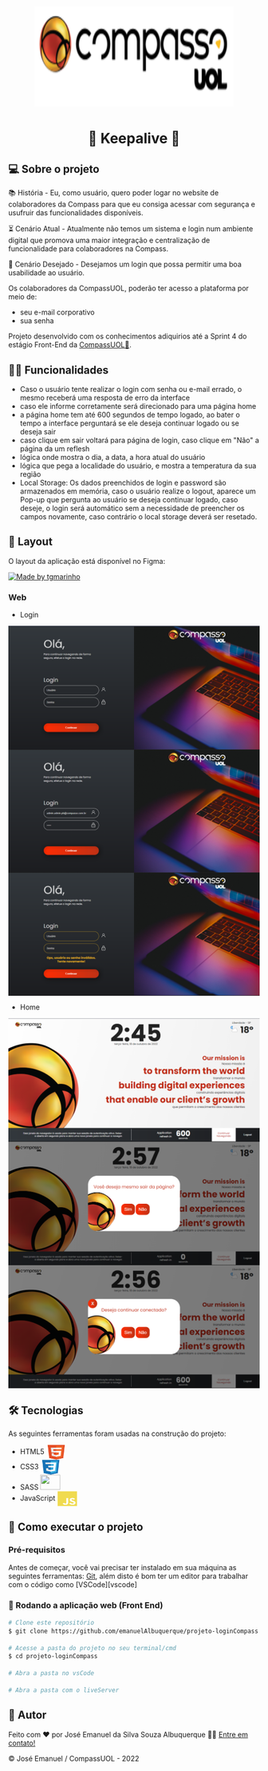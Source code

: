 <h1 align="center">
    <img alt="Logo da Compass" src="https://github.com/emanuelAlbuquerque/projeto-loginCompass/blob/main/src/assets/logo-compass-home.svg" height="200" width="400"/>
</h1>

<h1 align="center"> 
	 🚀 Keepalive 🚀
</h1>

## 💻 Sobre o projeto

📚 História - Eu, como usuário, quero poder logar no website de colaboradores da Compass para que eu consiga acessar com segurança e usufruir das funcionalidades disponíveis.

⏳ Cenário Atual - Atualmente não temos um sistema e login num ambiente digital que promova uma maior integração e centralização de funcionalidade para colaboradores na Compass.⠀⠀⠀

🎥 Cenário Desejado - Desejamos um login que possa permitir uma boa usabilidade ao usuário.

Os colaboradores da CompassUOL, poderão ter acesso a plataforma por meio de:
- seu e-mail corporativo
- sua senha

Projeto desenvolvido com os conhecimentos adiquirios até a Sprint 4 do estágio Front-End da [CompassUOL🧭](https://compass.uol/pt/home/?utm_source=google-ads&utm_medium=ppc&utm_campaign=compasso-uol-institucional&utm_term=compassuol).

## 🧑‍💻 Funcionalidades

- Caso o usuário tente realizar o login com senha ou e-mail errado, o mesmo receberá uma resposta de erro da interface
- caso ele informe corretamente será direcionado para uma página home
- a página home tem até 600 segundos de tempo logado, ao bater o tempo a interface perguntará se ele deseja continuar logado ou se deseja sair
- caso clique em sair voltará para página de login, caso clique em "Não" a página da um reflesh
- lógica onde mostra o dia, a data, a hora atual do usuário
- lógica que pega a localidade do usuário, e mostra a temperatura da sua região
- Local Storage: Os dados preenchidos de login e password são armazenados em memória, caso o usuário realize o logout, aparece um Pop-up que pergunta ao usuário se deseja continuar logado, caso deseje, o login será automático sem a necessidade de preencher os campos novamente, caso contrário o local storage deverá ser resetado.

## 🎨 Layout

O layout da aplicação está disponível no Figma:

<a href="https://www.figma.com/file/D9NUCsGJ1gCvmL0ZUnb7SJ/keepalive?node-id=1%3A3">
  <img alt="Made by tgmarinho" src="https://img.shields.io/static/v1?label=Acessar layout&message=Figma&color=rgb(255, 153, 0)">
</a>

### Web

- Login
<p align="center" style="display: flex; align-items: flex-start; justify-content: center; flex-direction: column;">
  <img alt="Tela de login" src="https://github.com/emanuelAlbuquerque/projeto-loginCompass/blob/main/src/assets/img-README/login.png">
  <img alt="Tela de login preenchido" src="https://github.com/emanuelAlbuquerque/projeto-loginCompass/blob/main/src/assets/img-README/login-preenchido.png">
  <img alt="Tela de login com error" src="https://github.com/emanuelAlbuquerque/projeto-loginCompass/blob/main/src/assets/img-README/login-error.png">
</p>

- Home
<p align="center" style="display: flex; align-items: flex-start; justify-content: center; flex-direction: column;">
  <img alt="Tela de home" src="https://github.com/emanuelAlbuquerque/projeto-loginCompass/blob/main/src/assets/img-README/home.png">
  <img alt="Modal de refresh" src="https://github.com/emanuelAlbuquerque/projeto-loginCompass/blob/main/src/assets/img-README/modal-refresh_home.png">
  <img alt="Modal de logout" src="https://github.com/emanuelAlbuquerque/projeto-loginCompass/blob/main/src/assets/img-README/modal-logout_home.png">
</p>

## 🛠 Tecnologias

As seguintes ferramentas foram usadas na construção do projeto:

- HTML5 <img align="center" alt="Emanuel-HTML" height="30" width="40" src="https://raw.githubusercontent.com/devicons/devicon/master/icons/html5/html5-original.svg">
- CSS3 <img align="center" alt="Emanuel-CSS" height="30" width="40" src="https://raw.githubusercontent.com/devicons/devicon/master/icons/css3/css3-original.svg">
- SASS <img src="https://cdn.jsdelivr.net/gh/devicons/devicon/icons/sass/sass-original.svg" height="30" width="40" />
- JavaScript <img align="center" alt="Emanuel-Js" height="30" width="40" src="https://raw.githubusercontent.com/devicons/devicon/master/icons/javascript/javascript-plain.svg">


## 🚀 Como executar o projeto

### Pré-requisitos

Antes de começar, você vai precisar ter instalado em sua máquina as seguintes ferramentas:
[Git](https://git-scm.com), além disto é bom ter um editor para trabalhar com o código como [VSCode][vscode]

### 🧭 Rodando a aplicação web (Front End)

```bash
# Clone este repositório
$ git clone https://github.com/emanuelAlbuquerque/projeto-loginCompass.git

# Acesse a pasta do projeto no seu terminal/cmd
$ cd projeto-loginCompass

# Abra a pasta no vsCode

# Abra a pasta com o liveServer
```


## 📝 Autor

Feito com ❤️ por José Emanuel da Silva Souza Albuquerque 👋🏽 [Entre em contato!](https://www.linkedin.com/in/emanuel-albuquerque-2abb5a232/)

©️ José Emanuel / CompassUOL - 2022

